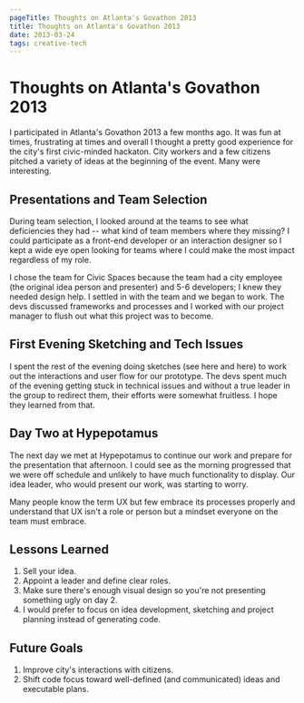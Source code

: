 ```yaml
---
pageTitle: Thoughts on Atlanta's Govathon 2013
title: Thoughts on Atlanta's Govathon 2013
date: 2013-03-24
tags: creative-tech
---
```


# Thoughts on Atlanta's Govathon 2013


I participated in Atlanta's Govathon 2013 a few months ago. It was fun at times, frustrating at times and overall I thought a pretty good experience for the city's first civic-minded hackaton. City workers and a few citizens pitched a variety of ideas at the beginning of the event. Many were interesting. 

## Presentations and Team Selection
During team selection, I looked around at the teams to see what deficiencies they had -- what kind of team members where they missing? I could participate as a front-end developer or an interaction designer so I kept a wide eye open looking for teams where I could make the most impact regardless of my role.

I chose the team for Civic Spaces because the team had a city employee (the original idea person and presenter) and 5-6 developers; I knew they needed design help. I settled in with the team and we began to work. The devs discussed frameworks and processes and I worked with our project manager to flush out what this project was to become.

## First Evening Sketching and Tech Issues
I spent the rest of the evening doing sketches (see here and here) to work out the interactions and user flow for our prototype. The devs spent much of the evening getting stuck in technical issues and without a true leader in the group to redirect them, their efforts were somewhat fruitless. I hope they learned from that.

## Day Two at Hypepotamus
The next day we met at Hypepotamus to continue our work and prepare for the presentation that afternoon. I could see as the morning progressed that we were off schedule and unlikely to have much functionality to display. Our idea leader, who would present our work, was starting to worry.

Many people know the term UX but few embrace its processes properly and understand that UX isn't a role or person but a mindset everyone on the team must embrace.

## Lessons Learned
1. Sell your idea.
2. Appoint a leader and define clear roles.
3. Make sure there's enough visual design so you're not presenting something ugly on day 2.
4. I would prefer to focus on idea development, sketching and project planning instead of generating code. 

## Future Goals
1. Improve city's interactions with citizens.
2. Shift code focus toward well-defined (and communicated) ideas and executable plans.




